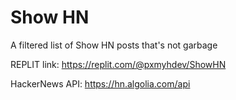 # Show HN

A filtered list of Show HN posts that's not garbage

REPLIT link: <https://replit.com/@pxmyhdev/ShowHN>

HackerNews API: <https://hn.algolia.com/api>

